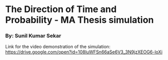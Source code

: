 # The Direction of Time and Probability - MA Thesis simulation

### By: Sunil Kumar Sekar 

Link for the video demonstration of the simulation:
https://drive.google.com/open?id=108luWFSn66aSe6V3_3N9jzXEOG6-loXi
